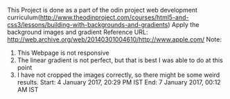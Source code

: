 This Project is done as a part of the odin project web development curriculum(http://www.theodinproject.com/courses/html5-and-css3/lessons/building-with-backgrounds-and-gradients)
Apply the background images and gradient
Reference URL: http://web.archive.org/web/20140301004610/http://www.apple.com/
Note:
1. This Webpage is not responsive
2. The linear gradient is not perfect, but that is best I was able to do at this point
3. I have not cropped the images correctly, so there might be some weird results.
Start: 4 January 2017, 20:29 PM IST
End: 7 January 2017, 00:12 AM IST
